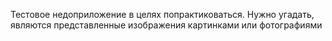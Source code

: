 Тестовое недоприложение в целях попрактиковаться. Нужно угадать, являются представленные изображения картинками или фотографиями
